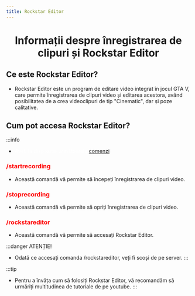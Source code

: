 ```yaml
---
title: Rockstar Editor
---
```



# <span class="title-font"><center>Informații despre înregistrarea de clipuri și Rockstar Editor</center></span>

## <span class="header-font">Ce este Rockstar Editor?</span>

- Rockstar Editor este un program de editare video integrat în jocul GTA V, care permite înregistrarea de clipuri video și editarea acestora, având posibilitatea de a crea videoclipuri de tip "Cinematic", dar și poze calitative.

## <span class="header-font">Cum pot accesa Rockstar Editor?</span>

:::info
- <span style="color:white">Aveți la dispoziție următoarele [comenzi](/informatii/comenzi.html):</span>

### <span style="color:red">/startrecording</span>
- Această comandă vă permite să începeți înregistrarea de clipuri video.

### <span style="color:red">/stoprecording</span>
- Această comandă vă permite să opriți înregistrarea de clipuri video.

### <span style="color:red">/rockstareditor</span>
- Această comandă vă permite să accesați Rockstar Editor.

:::danger ATENȚIE!
- Odată ce accesați comanda /rockstareditor, veți fi scoși de pe server.
:::

:::tip
- Pentru a învăța cum să folosiți Rockstar Editor, vă recomandăm să urmăriți multitudinea de tutoriale de pe youtube.
:::